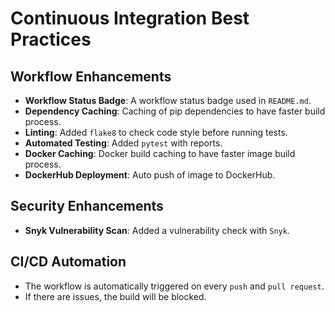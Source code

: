 # Continuous Integration Best Practices

## Workflow Enhancements
- **Workflow Status Badge**: A workflow status badge used in `README.md`.
- **Dependency Caching**: Caching of pip dependencies to have faster build process.
- **Linting**: Added `flake8` to check code style before running tests.
- **Automated Testing**: Added `pytest` with reports.
- **Docker Caching**: Docker build caching to have faster image build process.
- **DockerHub Deployment**: Auto push of image to DockerHub.

## Security Enhancements
- **Snyk Vulnerability Scan**: Added a vulnerability check with `Snyk`.

## CI/CD Automation
- The workflow is automatically triggered on every `push` and `pull request`.
- If there are issues, the build will be blocked.

